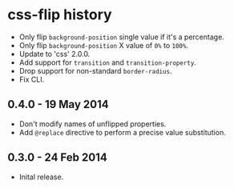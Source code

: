 # css-flip history

- Only flip `background-position` single value if it's a percentage.
- Only flip `background-position` X value of `0%` to `100%`.
- Update to 'css' 2.0.0.
- Add support for `transition` and `transition-property`.
- Drop support for non-standard `border-radius`.
- Fix CLI.

## 0.4.0 - 19 May 2014

- Don't modify names of unflipped properties.
- Add `@replace` directive to perform a precise value substitution.

## 0.3.0 - 24 Feb 2014

- Inital release.

